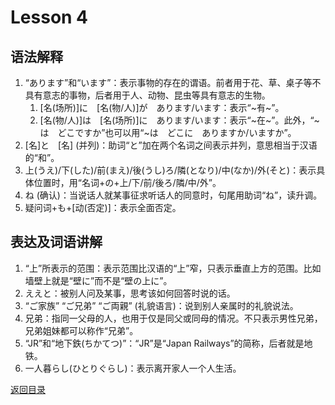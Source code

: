 # Lesson 4

## 语法解释

1. “あります”和“います”：表示事物的存在的谓语。前者用于花、草、桌子等不具有意志的事物，后者用于人、动物、昆虫等具有意志的生物。
	1. [名(场所)]に　[名(物/人)]が　あります/います：表示“~有~”。
	2. [名(物/人)]は　[名(场所)]に　あります/います：表示“~在~”。此外，“~は　どこですか”也可以用“~は　どこに　ありますか/いますか”。
2. [名]と　[名] (并列)：助词“と”加在两个名词之间表示并列，意思相当于汉语的“和”。
3. 上(うえ)/下(した)/前(まえ)/後(うし)ろ/隣(となり)/中(なか)/外(そと)：表示具体位置时，用“名词+の+上/下/前/後ろ/隣/中/外”。
4. ね (确认)：当说话人就某事征求听话人的同意时，句尾用助词“ね”，读升调。
5. 疑问词+も+[动(否定)]：表示全面否定。

## 表达及词语讲解

1. “上”所表示的范围：表示范围比汉语的“上”窄，只表示垂直上方的范围。比如墙壁上就是“壁に”而不是“壁の上に”。
2. ええと：被别人问及某事，思考该如何回答时说的话。
3. “ご家族” “ご兄弟” “ご両親” (礼貌语言)：说到别人亲属时的礼貌说法。
4. 兄弟：指同一父母的人，也用于仅是同父或同母的情况。不只表示男性兄弟，兄弟姐妹都可以称作“兄弟”。
5. “JR”和“地下鉄(ちかてつ)”：“JR”是“Japan Railways”的简称，后者就是地铁。
6. 一人暮らし(ひとりぐらし)：表示离开家人一个人生活。

[返回目录](../..)
